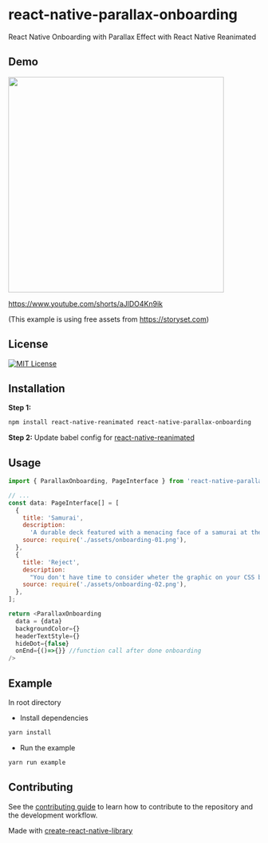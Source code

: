 # react-native-parallax-onboarding

React Native Onboarding with Parallax Effect with React Native Reanimated
## Demo

<img src="https://github.com/Vn-ChemGio/react-native-parallax-onboarding/blob/master/demo/demo.gif" width='432'/>

https://www.youtube.com/shorts/aJlDO4Kn9ik

(This example is using free assets from https://storyset.com)

## License
[![MIT License](https://img.shields.io/badge/License-MIT-green.svg)](https://choosealicense.com/licenses/mit/)

## Installation
**Step 1:**
```sh
npm install react-native-reanimated react-native-parallax-onboarding
```

**Step 2:**
Update babel config for [react-native-reanimated](https://docs.swmansion.com/react-native-reanimated/docs/fundamentals/getting-started/#step-2-add-reanimateds-babel-plugin)
## Usage

```js
import { ParallaxOnboarding, PageInterface } from 'react-native-parallax-onboarding';

// ...
const data: PageInterface[] = [
  {
    title: 'Samurai',
    description:
      'A durable deck featured with a menacing face of a samurai at the center of the underside accompanied with a large red sun motif.',
    source: require('./assets/onboarding-01.png'),
  },
  {
    title: 'Reject',
    description:
      "You don't have time to consider wheter the graphic on your CSS board would be considered modernist.",
    source: require('./assets/onboarding-02.png'),
  },
];

return <ParallaxOnboarding
  data = {data}
  backgroundColor={}
  headerTextStyle={}
  hideDot={false}
  onEnd={()=>{}} //function call after done onboarding
/>
```
## Example
In root directory
- Install dependencies
```sh
yarn install
```
- Run the example
```sh
yarn run example
```

## Contributing
See the [contributing guide](CONTRIBUTING.md) to learn how to contribute to the repository and the development workflow.

Made with [create-react-native-library](https://github.com/callstack/react-native-builder-bob)
